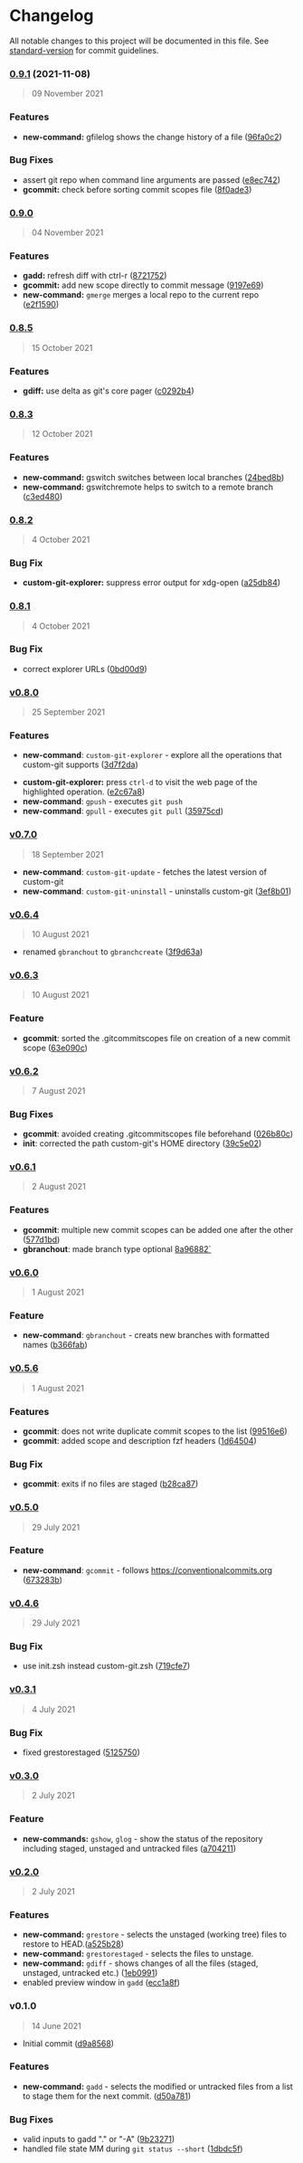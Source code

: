 # Changelog

All notable changes to this project will be documented in this file. See [standard-version](https://github.com/conventional-changelog/standard-version) for commit guidelines.

### [0.9.1](https://github.com/custom-git/custom-git-bash/compare/v0.9.0...v0.9.1) (2021-11-08)
> 09 November 2021


### Features

* **new-command:** gfilelog shows the change history of a file ([96fa0c2](https://github.com/custom-git/custom-git-bash/commit/96fa0c289e998946e46811adb1ada0b8652bc054))


### Bug Fixes

* assert git repo when command line arguments are passed ([e8ec742](https://github.com/custom-git/custom-git-bash/commit/e8ec742a4e076e208c655eb5e2d8bc9fd7e7e6df))
* **gcommit:** check before sorting commit scopes file ([8f0ade3](https://github.com/custom-git/custom-git-bash/commit/8f0ade350f471916ef95acaa1ddcebff6eaf1be5))

### [0.9.0](https://github.com/custom-git/custom-git-bash/compare/v0.8.6...v0.9.0)
> 04 November 2021


### Features

* **gadd:** refresh diff with ctrl-r ([8721752](https://github.com/custom-git/custom-git-bash/commit/8721752f3cc985211f579a7c4c7745e63d9d476d))
* **gcommit:** add new scope directly to commit message ([9197e69](https://github.com/custom-git/custom-git-bash/commit/9197e69f84aa6c09c7b75adc55ac449b5f79f65a))
* **new-command:** `gmerge` merges a local repo to the current repo ([e2f1590](https://github.com/custom-git/custom-git-bash/commit/e2f15906e9d690f8c20e75ba11285de68716fc3e))

### [0.8.5](https://github.com/custom-git/custom-git-bash/compare/v0.8.4...v0.8.5)
> 15 October 2021


### Features

* **gdiff:** use delta as git's core pager ([c0292b4](https://github.com/custom-git/custom-git-bash/commit/c0292b49eac681c7929ec17852c6230b913df167))

### [0.8.3](https://github.com/custom-git/custom-git-bash/compare/v0.8.2...v0.8.3)
> 12 October 2021

### Features

* **new-command:** gswitch switches between local branches ([24bed8b](https://github.com/custom-git/custom-git-bash/commit/24bed8bd35102bd311335f77a0b36bc522a0c39b))
* **new-command:** gswitchremote helps to switch to a remote branch ([c3ed480](https://github.com/custom-git/custom-git-bash/commit/c3ed48096b799c96aea65ea0836bbb8b84331d06))

### [0.8.2](https://github.com/custom-git/custom-git-bash/compare/v0.8.1...v0.8.2)
> 4 October 2021

### Bug Fix

* **custom-git-explorer:** suppress error output for xdg-open ([a25db84](https://github.com/custom-git/custom-git-bash/commit/a25db84c41ef1e7311ad1270602ec582c272d46c))

### [0.8.1](https://github.com/custom-git/custom-git-bash/compare/v0.8.0...v0.8.1)
> 4 October 2021

### Bug Fix

* correct explorer URLs ([0bd00d9](https://github.com/custom-git/custom-git-bash/commit/0bd00d98e5cada5e82f8af13819ea0e1cc199413))

### [v0.8.0](https://github.com/custom-git/custom-git-bash/compare/v0.7.0...v0.8.0)

> 25 September 2021

### Features
- **new-command**: `custom-git-explorer` - explore all the operations that custom-git supports ([3d7f2da](https://github.com/custom-git/custom-git-bash/commit/3d7f2da472f962f57853a9391868897c5bcbf3af))
* **custom-git-explorer:** press `ctrl-d` to visit the web page of the highlighted operation. ([e2c67a8](https://github.com/custom-git/custom-git-bash/commit/e2c67a875e519bd5fb304178c8cd0f3b792b23d3))
* **new-command**: `gpush` - executes `git push`
* **new-command**: `gpull` - executes `git pull` ([35975cd](https://github.com/custom-git/custom-git-bash/commit/35975cd15c6a2a733ffd6d330813c1c7942f7eab))

### [v0.7.0](https://github.com/custom-git/custom-git-bash/compare/v0.6.4...v0.7.0)

> 18 September 2021

- **new-command**: `custom-git-update` - fetches the latest version of custom-git
- **new-command**: `custom-git-uninstall` - uninstalls custom-git ([3ef8b01](https://github.com/custom-git/custom-git-bash/commit/3ef8b0168004d5f7c91ff4667b0b011081f858e2))

### [v0.6.4](https://github.com/custom-git/custom-git-bash/compare/v0.6.3...v0.6.4)

> 10 August 2021

- renamed `gbranchout` to `gbranchcreate` ([3f9d63a](https://github.com/custom-git/custom-git-bash/commit/3f9d63a487686562b66c525ed73b0340d2b131fd))

### [v0.6.3](https://github.com/custom-git/custom-git-bash/compare/v0.6.2...v0.6.3)

> 10 August 2021

### Feature
- **gcommit**: sorted the .gitcommitscopes file on creation of a new commit scope ([63e090c](https://github.com/custom-git/custom-git-bash/commit/63e090cc173a3d852cb0d9a8485e387fb0a9dfdc))

### [v0.6.2](https://github.com/custom-git/custom-git-bash/compare/v0.6.1...v0.6.2)

> 7 August 2021

### Bug Fixes
- **gcommit**: avoided creating .gitcommitscopes file beforehand ([026b80c](https://github.com/custom-git/custom-git-bash/commit/026b80c87a4388b657d3e9181a45b2be3830bec0))
- **init**: corrected the path custom-git's HOME directory ([39c5e02](https://github.com/custom-git/custom-git-bash/commit/39c5e020ba0a7b1eca07c1c0023d2beefea63305))

### [v0.6.1](https://github.com/custom-git/custom-git-bash/compare/v0.6.0...v0.6.1)

> 2 August 2021
### Features
- **gcommit**: multiple new commit scopes can be added one after the other ([577d1bd](https://github.com/custom-git/custom-git-bash/commit/577d1bdabe78fbcc9f3557416ee309602ece055c))
- **gbranchout**: made branch type optional [8a96882`](https://github.com/custom-git/custom-git-bash/commit/8a9688272e3aab38de316effc48fcd5d44ef8450)

### [v0.6.0](https://github.com/custom-git/custom-git-bash/compare/v0.5.6...v0.6.0)

> 1 August 2021

### Feature
- **new-command**: `gbranchout` - creats new branches with formatted names ([b366fab](https://github.com/custom-git/custom-git-bash/commit/b366fab2fb357cf8f5f8eddc9887b9acd38b3eec))

### [v0.5.6](https://github.com/custom-git/custom-git-bash/compare/v0.5.1...v0.5.6)

> 1 August 2021

### Features
- **gcommit**: does not write duplicate commit scopes to the list ([99516e6](https://github.com/custom-git/custom-git-bash/commit/99516e6d7453d5134a7accab0328dfd92f4d947b))
- **gcommit**: added scope and description fzf headers ([1d64504](https://github.com/custom-git/custom-git-bash/commit/1d64504e3540d957d13955d132448f90fb4a1b13))

### Bug Fix
- **gcommit**: exits if no files are staged ([b28ca87](https://github.com/custom-git/custom-git-bash/commit/b28ca871bab0d355bf6034d554474695f02a805a))

### [v0.5.0](https://github.com/custom-git/custom-git-bash/compare/v0.4.6...v0.5.0)

> 29 July 2021

### Feature
- **new-command**: `gcommit` - follows https://conventionalcommits.org ([673283b](https://github.com/custom-git/custom-git-bash/commit/673283b4261e9f0e243492becaa1e5424929f5de))


### [v0.4.6](https://github.com/custom-git/custom-git-bash/compare/v0.4.0...v0.4.6)

> 29 July 2021

### Bug Fix
- use init.zsh instead custom-git.zsh ([719cfe7](https://github.com/custom-git/custom-git-bash/commit/719cfe7bfc7ddea660e26e2cef50c44cbc3c85ef))

### [v0.3.1](https://github.com/custom-git/custom-git-bash/compare/v0.3.0...v0.3.1)

> 4 July 2021

### Bug Fix
- fixed grestorestaged ([5125750](https://github.com/custom-git/custom-git-bash/commit/51257501a15d958a0d5a0d90f608ea77ee8d9c66))

### [v0.3.0](https://github.com/custom-git/custom-git-bash/compare/v0.2.0...v0.3.0)


> 2 July 2021

### Feature
- **new-commands:** `gshow`, `glog` - show the status of the repository including staged, unstaged and untracked files ([a704211](https://github.com/custom-git/custom-git-bash/commit/a704211d1bfb9fd777d13d002691722de6eb5794))

### [v0.2.0](https://github.com/custom-git/custom-git-bash/compare/v0.1.0...v0.2.0)

> 2 July 2021

### Features
- **new-command:** `grestore` - selects the unstaged (working tree) files to restore to HEAD.([a525b28](https://github.com/custom-git/custom-git-bash/commit/a525b2802d3c7b484405422832d66ed78c52e8e5))
- **new-command:** `grestorestaged` - selects the files to unstage.
- **new-command:** `gdiff` - shows changes of all the files (staged, unstaged, untracked etc.) ([1eb0991](https://github.com/custom-git/custom-git-bash/commit/1eb0991fe5866701ce1af6dcaec56cc769e5322b))
- enabled preview window in `gadd` ([ecc1a8f](https://github.com/custom-git/custom-git-bash/commit/ecc1a8ff4676efd6d9a4995ca881def9b1974d9e))
  
### v0.1.0

> 14 June 2021

- Initial commit ([d9a8568](https://github.com/custom-git/custom-git-bash/commit/d9a8568b46bb358a98375cd2bab7eab589c48f02))

### Features
- **new-command:** `gadd` - selects the modified or untracked files from a list to stage them for the next commit. ([d50a781](https://github.com/custom-git/custom-git-bash/commit/d50a781e05d60485b245aed536945e8d5dadfd3d))

### Bug Fixes

- valid inputs to gadd "." or "-A" ([9b23271](https://github.com/custom-git/custom-git-bash/commit/9b23271a429b38de057e932085597e6de16c67ef))
- handled file state MM during `git status --short` ([1dbdc5f](https://github.com/custom-git/custom-git-bash/commit/1dbdc5ff827bcf3e44548d21280530e63ddeeabf))